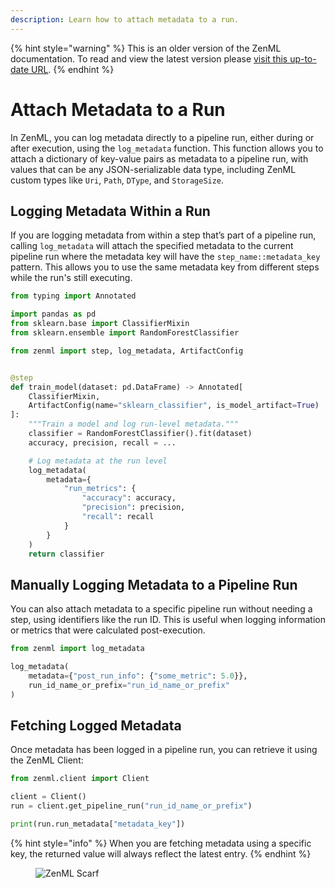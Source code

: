 ```yaml
---
description: Learn how to attach metadata to a run.
---
```


{% hint style="warning" %}
This is an older version of the ZenML documentation. To read and view the latest version please [visit this up-to-date URL](https://docs.zenml.io).
{% endhint %}


# Attach Metadata to a Run

In ZenML, you can log metadata directly to a pipeline run, either during or 
after execution, using the `log_metadata` function. This function allows you 
to attach a dictionary of key-value pairs as metadata to a pipeline run, 
with values that can be any JSON-serializable data type, including ZenML 
custom types like `Uri`, `Path`, `DType`, and `StorageSize`.

## Logging Metadata Within a Run

If you are logging metadata from within a step that’s part of a pipeline run, 
calling `log_metadata` will attach the specified metadata to the current 
pipeline run where the metadata key will have the `step_name::metadata_key` 
pattern. This allows you to use the same metadata key from different steps 
while the run's still executing.

```python
from typing import Annotated

import pandas as pd
from sklearn.base import ClassifierMixin
from sklearn.ensemble import RandomForestClassifier

from zenml import step, log_metadata, ArtifactConfig


@step
def train_model(dataset: pd.DataFrame) -> Annotated[
    ClassifierMixin,
    ArtifactConfig(name="sklearn_classifier", is_model_artifact=True)
]:
    """Train a model and log run-level metadata."""
    classifier = RandomForestClassifier().fit(dataset)
    accuracy, precision, recall = ...

    # Log metadata at the run level
    log_metadata(
        metadata={
            "run_metrics": {
                "accuracy": accuracy,
                "precision": precision,
                "recall": recall
            }
        }
    )
    return classifier
```

## Manually Logging Metadata to a Pipeline Run

You can also attach metadata to a specific pipeline run without needing a step, 
using identifiers like the run ID. This is useful when logging information or 
metrics that were calculated post-execution.

```python
from zenml import log_metadata

log_metadata(
    metadata={"post_run_info": {"some_metric": 5.0}},
    run_id_name_or_prefix="run_id_name_or_prefix"
)
```

## Fetching Logged Metadata

Once metadata has been logged in a pipeline run, you can retrieve it using 
the ZenML Client:

```python
from zenml.client import Client

client = Client()
run = client.get_pipeline_run("run_id_name_or_prefix")

print(run.run_metadata["metadata_key"])
```

{% hint style="info" %}
When you are fetching metadata using a specific key, the returned value will 
always reflect the latest entry.
{% endhint %}

<figure><img src="https://static.scarf.sh/a.png?x-pxid=f0b4f458-0a54-4fcd-aa95-d5ee424815bc" alt="ZenML Scarf"><figcaption></figcaption></figure>
